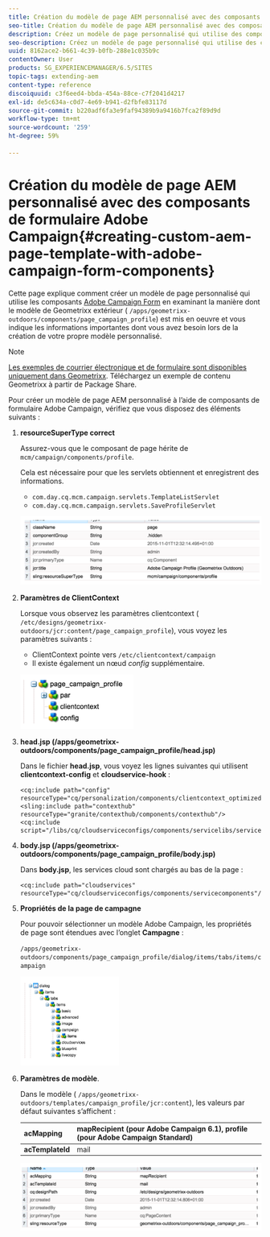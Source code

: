 ```yaml
---
title: Création du modèle de page AEM personnalisé avec des composants de formulaire Adobe Campaign
seo-title: Création du modèle de page AEM personnalisé avec des composants de formulaire Adobe Campaign
description: Créez un modèle de page personnalisé qui utilise des composants de formulaire Adobe Campaign.
seo-description: Créez un modèle de page personnalisé qui utilise des composants de formulaire Adobe Campaign.
uuid: 8162ace2-b661-4c39-b0fb-288e1c035b9c
contentOwner: User
products: SG_EXPERIENCEMANAGER/6.5/SITES
topic-tags: extending-aem
content-type: reference
discoiquuid: c3f6eed4-bbda-454a-88ce-c7f2041d4217
exl-id: de5c634a-c0d7-4e69-b941-d2fbfe83117d
source-git-commit: b220adf6fa3e9faf94389b9a9416b7fca2f89d9d
workflow-type: tm+mt
source-wordcount: '259'
ht-degree: 59%

---
```


# Création du modèle de page AEM personnalisé avec des composants de formulaire Adobe Campaign{#creating-custom-aem-page-template-with-adobe-campaign-form-components}

Cette page explique comment créer un modèle de page personnalisé qui utilise les composants [Adobe Campaign Form](/help/sites-authoring/adobe-campaign-components.md) en examinant la manière dont le modèle de Geometrixx extérieur ( `/apps/geometrixx-outdoors/components/page_campaign_profile`) est mis en oeuvre et vous indique les informations importantes dont vous avez besoin lors de la création de votre propre modèle personnalisé.

>[!NOTE]
>
>[Les exemples de courrier électronique et de formulaire sont disponibles uniquement dans Geometrixx](/help/sites-developing/we-retail.md). Téléchargez un exemple de contenu Geometrixx à partir de Package Share.

Pour créer un modèle de page AEM personnalisé à l’aide de composants de formulaire Adobe Campaign, vérifiez que vous disposez des éléments suivants :

1. **resourceSuperType correct**

   Assurez-vous que le composant de page hérite de `mcm/campaign/components/profile`.

   Cela est nécessaire pour que les servlets obtiennent et enregistrent des informations.

   * `com.day.cq.mcm.campaign.servlets.TemplateListServlet`
   * `com.day.cq.mcm.campaign.servlets.SaveProfileServlet`

   ![chlimage_1-201](assets/chlimage_1-201.png)

1. **Paramètres de ClientContext**

   Lorsque vous observez les paramètres clientcontext ( `/etc/designs/geometrixx-outdoors/jcr:content/page_campaign_profile`), vous voyez les paramètres suivants :

   * ClientContext pointe vers `/etc/clientcontext/campaign`
   * Il existe également un nœud *config* supplémentaire.

   ![chlimage_1-202](assets/chlimage_1-202.png)

1. **head.jsp (/apps/geometrixx-outdoors/components/page_campaign_profile/head.jsp)**

   Dans le fichier **head.jsp**, vous voyez les lignes suivantes qui utilisent **clientcontext-config** et **cloudservice-hook** :

   ```
   <cq:include path="config" resourceType="cq/personalization/components/clientcontext_optimized/config"/>
   <sling:include path="contexthub" resourceType="granite/contexthub/components/contexthub"/>
   <cq:include script="/libs/cq/cloudserviceconfigs/components/servicelibs/servicelibs.jsp"/>
   ```

1. **body.jsp (/apps/geometrixx-outdoors/components/page_campaign_profile/body.jsp)**

   Dans **body.jsp**, les services cloud sont chargés au bas de la page :

   ```
   <cq:include path="cloudservices" resourceType="cq/cloudserviceconfigs/components/servicecomponents"/>
   ```

1. **Propriétés de la page de campagne**

   Pour pouvoir sélectionner un modèle Adobe Campaign, les propriétés de page sont étendues avec l’onglet **Campagne** :

   `/apps/geometrixx-outdoors/components/page_campaign_profile/dialog/items/tabs/items/campaign`

   ![chlimage_1-203](assets/chlimage_1-203.png)

1. **Paramètres de modèle**.

   Dans le modèle ( `/apps/geometrixx-outdoors/templates/campaign_profile/jcr:content`), les valeurs par défaut suivantes s’affichent :

   | **acMapping** | mapRecipient (pour Adobe Campaign 6.1), profile (pour Adobe Campaign Standard) |
   |---|---|
   | **acTemplateId** | mail |

   ![chlimage_1-204](assets/chlimage_1-204.png)
